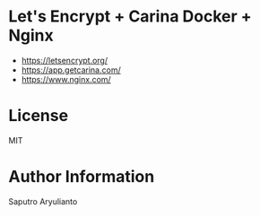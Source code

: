 # Let's Encrypt + Carina Docker + Nginx

- https://letsencrypt.org/
- https://app.getcarina.com/
- https://www.nginx.com/

# License
MIT

# Author Information
Saputro Aryulianto

